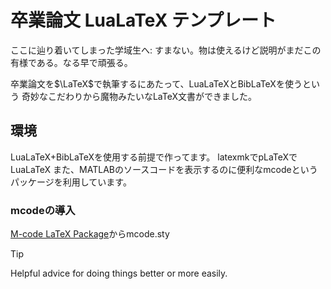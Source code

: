 # 卒業論文 LuaLaTeX テンプレート
ここに辿り着いてしまった学域生へ: すまない。物は使えるけど説明がまだこの有様である。なる早で頑張る。

卒業論文を$\LaTeX$で執筆するにあたって、LuaLaTeXとBibLaTeXを使うという
奇妙なこだわりから魔物みたいなLaTeX文書ができました。

## 環境
LuaLaTeX+BibLaTeXを使用する前提で作ってます。
latexmkでpLaTeXで
LuaLaTeX
また、MATLABのソースコードを表示するのに便利なmcodeというパッケージを利用しています。
### mcodeの導入
[M-code LaTeX Package](https://jp.mathworks.com/matlabcentral/fileexchange/8015-m-code-latex-package)からmcode.sty

> [!TIP]
> Helpful advice for doing things better or more easily.